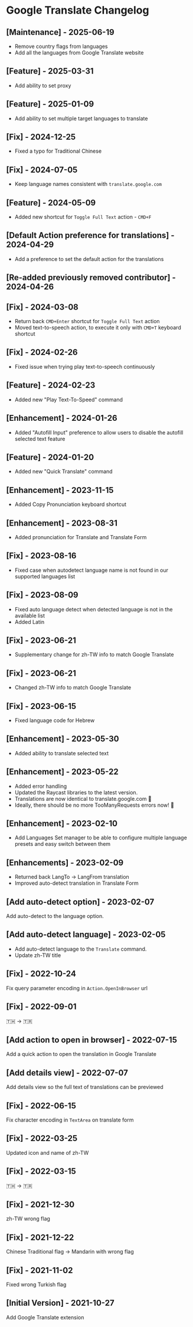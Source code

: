# Google Translate Changelog

## [Maintenance] - 2025-06-19

- Remove country flags from languages
- Add all the languages from Google Translate website

## [Feature] - 2025-03-31

- Add ability to set proxy

## [Feature] - 2025-01-09

- Add ability to set multiple target languages to translate

## [Fix] - 2024-12-25

- Fixed a typo for Traditional Chinese

## [Fix] - 2024-07-05

- Keep language names consistent with `translate.google.com`

## [Feature] - 2024-05-09

- Added new shortcut for `Toggle Full Text` action - `CMD+F`

## [Default Action preference for translations] - 2024-04-29

- Add a preference to set the default action for the translations

## [Re-added previously removed contributor] - 2024-04-26

## [Fix] - 2024-03-08

- Return back `CMD+Enter` shortcut for `Toggle Full Text` action
- Moved text-to-speech action, to execute it only with `CMD+T` keyboard shortcut

## [Fix] - 2024-02-26

- Fixed issue when trying play text-to-speech continuously

## [Feature] - 2024-02-23

- Added new "Play Text-To-Speed" command

## [Enhancement] - 2024-01-26

- Added "Autofill Input" preference to allow users to disable the autofill selected text feature

## [Feature] - 2024-01-20

- Added new "Quick Translate" command

## [Enhancement] - 2023-11-15

- Added Copy Pronunciation keyboard shortcut

## [Enhancement] - 2023-08-31

- Added pronunciation for Translate and Translate Form

## [Fix] - 2023-08-16

- Fixed case when autodetect language name is not found in our supported languages list

## [Fix] - 2023-08-09

- Fixed auto language detect when detected language is not in the available list
- Added Latin

## [Fix] - 2023-06-21

- Supplementary change for zh-TW info to match Google Translate

## [Fix] - 2023-06-21

- Changed zh-TW info to match Google Translate

## [Fix] - 2023-06-15

- Fixed language code for Hebrew

## [Enhancement] - 2023-05-30

- Added ability to translate selected text

## [Enhancement] - 2023-05-22

- Added error handling
- Updated the Raycast libraries to the latest version.
- Translations are now identical to translate.google.com 🎉
- Ideally, there should be no more TooManyRequests errors now! 🚀

## [Enhancement] - 2023-02-10

- Add Languages Set manager to be able to configure multiple language presets and easy switch between them

## [Enhancements] - 2023-02-09

- Returned back LangTo -> LangFrom translation
- Improved auto-detect translation in Translate Form

## [Add auto-detect option] - 2023-02-07

Add auto-detect to the language option.

## [Add auto-detect language] - 2023-02-05

- Add auto-detect language to the `Translate` command.
- Update zh-TW title

## [Fix] - 2022-10-24

Fix query parameter encoding in `Action.OpenInBrowser` url

## [Fix] - 2022-09-01

🇹🇭 → 🇹🇷

## [Add action to open in browser] - 2022-07-15

Add a quick action to open the translation in Google Translate

## [Add details view] - 2022-07-07

Add details view so the full text of translations can be previewed

## [Fix] - 2022-06-15

Fix character encoding in `TextArea` on translate form

## [Fix] - 2022-03-25

Updated icon and name of zh-TW

## [Fix] - 2022-03-15

🇹🇭 → 🇹🇷

## [Fix] - 2021-12-30

zh-TW wrong flag

## [Fix] - 2021-12-22

Chinese Traditional flag → Mandarin with wrong flag

## [Fix] - 2021-11-02

Fixed wrong Turkish flag

## [Initial Version] - 2021-10-27

Add Google Translate extension
